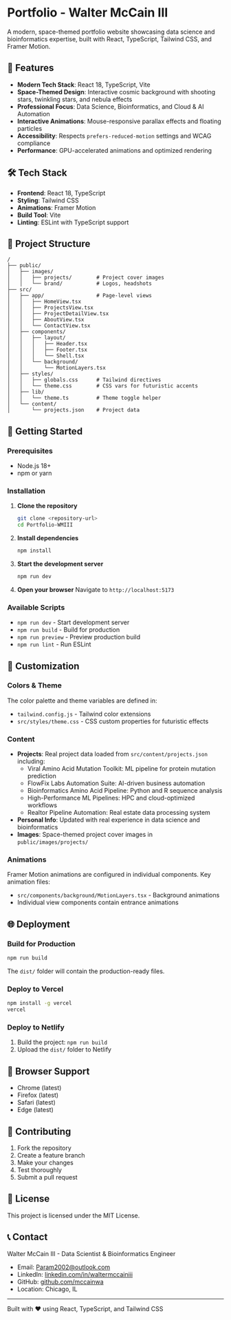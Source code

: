 # Portfolio - Walter McCain III

A modern, space-themed portfolio website showcasing data science and bioinformatics expertise, built with React, TypeScript, Tailwind CSS, and Framer Motion.

## 🚀 Features

- **Modern Tech Stack**: React 18, TypeScript, Vite
- **Space-Themed Design**: Interactive cosmic background with shooting stars, twinkling stars, and nebula effects
- **Professional Focus**: Data Science, Bioinformatics, and Cloud & AI Automation
- **Interactive Animations**: Mouse-responsive parallax effects and floating particles
- **Accessibility**: Respects `prefers-reduced-motion` settings and WCAG compliance
- **Performance**: GPU-accelerated animations and optimized rendering

## 🛠️ Tech Stack

- **Frontend**: React 18, TypeScript
- **Styling**: Tailwind CSS
- **Animations**: Framer Motion
- **Build Tool**: Vite
- **Linting**: ESLint with TypeScript support

## 📁 Project Structure

```
/
├── public/
│   ├── images/
│   │   ├── projects/        # Project cover images
│   │   └── brand/           # Logos, headshots
├── src/
│   ├── app/                 # Page-level views
│   │   ├── HomeView.tsx
│   │   ├── ProjectsView.tsx
│   │   ├── ProjectDetailView.tsx
│   │   ├── AboutView.tsx
│   │   └── ContactView.tsx
│   ├── components/
│   │   ├── layout/
│   │   │   ├── Header.tsx
│   │   │   ├── Footer.tsx
│   │   │   └── Shell.tsx
│   │   └── background/
│   │       └── MotionLayers.tsx
│   ├── styles/
│   │   ├── globals.css      # Tailwind directives
│   │   └── theme.css        # CSS vars for futuristic accents
│   ├── lib/
│   │   └── theme.ts         # Theme toggle helper
│   └── content/
│       └── projects.json    # Project data
```

## 🚀 Getting Started

### Prerequisites

- Node.js 18+
- npm or yarn

### Installation

1. **Clone the repository**
   ```bash
   git clone <repository-url>
   cd Portfolio-WMIII
   ```

2. **Install dependencies**
   ```bash
   npm install
   ```

3. **Start the development server**
   ```bash
   npm run dev
   ```

4. **Open your browser**
   Navigate to `http://localhost:5173`

### Available Scripts

- `npm run dev` - Start development server
- `npm run build` - Build for production
- `npm run preview` - Preview production build
- `npm run lint` - Run ESLint

## 🎨 Customization

### Colors & Theme

The color palette and theme variables are defined in:
- `tailwind.config.js` - Tailwind color extensions
- `src/styles/theme.css` - CSS custom properties for futuristic effects

### Content

- **Projects**: Real project data loaded from `src/content/projects.json` including:
  - Viral Amino Acid Mutation Toolkit: ML pipeline for protein mutation prediction
  - FlowFix Labs Automation Suite: AI-driven business automation
  - Bioinformatics Amino Acid Pipeline: Python and R sequence analysis
  - High-Performance ML Pipelines: HPC and cloud-optimized workflows
  - Realtor Pipeline Automation: Real estate data processing system
- **Personal Info**: Updated with real experience in data science and bioinformatics
- **Images**: Space-themed project cover images in `public/images/projects/`

### Animations

Framer Motion animations are configured in individual components. Key animation files:
- `src/components/background/MotionLayers.tsx` - Background animations
- Individual view components contain entrance animations

## 🌐 Deployment

### Build for Production

```bash
npm run build
```

The `dist/` folder will contain the production-ready files.

### Deploy to Vercel

```bash
npm install -g vercel
vercel
```

### Deploy to Netlify

1. Build the project: `npm run build`
2. Upload the `dist/` folder to Netlify

## 📱 Browser Support

- Chrome (latest)
- Firefox (latest)
- Safari (latest)
- Edge (latest)

## 🤝 Contributing

1. Fork the repository
2. Create a feature branch
3. Make your changes
4. Test thoroughly
5. Submit a pull request

## 📄 License

This project is licensed under the MIT License.

## 📞 Contact

Walter McCain III - Data Scientist & Bioinformatics Engineer
- Email: Param2002@outlook.com
- LinkedIn: [linkedin.com/in/waltermccainiii](https://linkedin.com/in/waltermccainiii)
- GitHub: [github.com/mccainwa](https://github.com/mccainwa)
- Location: Chicago, IL

---

Built with ❤️ using React, TypeScript, and Tailwind CSS
